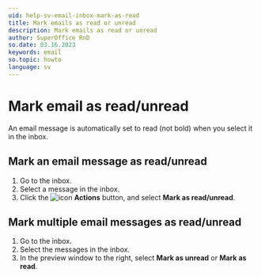 ```yaml
---
uid: help-sv-email-inbox-mark-as-read
title: Mark emails as read or unread
description: Mark emails as read or unread
author: SuperOffice RnD
so.date: 03.16.2023
keywords: email
so.topic: howto
language: sv
---
```


# Mark email as read/unread

An email message is automatically set to read (not bold) when you select it in the inbox.

## Mark an email message as read/unread

1. Go to the inbox.
2. Select a message in the inbox.
3. Click the ![icon][img1] **Actions** button, and select **Mark as read/unread**.

## Mark multiple email messages as read/unread

1. Go to the inbox.
2. Select the messages in the inbox.
3. In the preview window to the right, select **Mark as unread** or **Mark as read**.

<!-- Referenced links -->

<!-- Referenced images -->
[img1]: ../../../../media/icons/btn-menu.png

